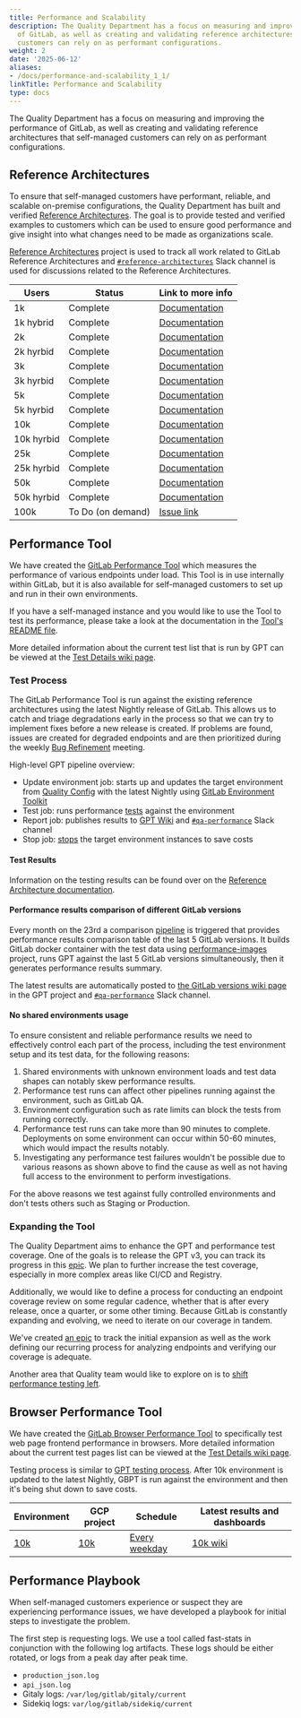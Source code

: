 ```yaml
---
title: Performance and Scalability
description: The Quality Department has a focus on measuring and improving the performance
  of GitLab, as well as creating and validating reference architectures that self-managed
  customers can rely on as performant configurations.
weight: 2
date: '2025-06-12'
aliases:
- /docs/performance-and-scalability_1_1/
linkTitle: Performance and Scalability
type: docs
---
```


The Quality Department has a focus on measuring and improving the performance of GitLab, as well as
creating and validating reference architectures that self-managed customers can rely on as
performant configurations.

## Reference Architectures

To ensure that self-managed customers have performant, reliable, and scalable on-premise
configurations, the Quality Department has built and verified [Reference Architectures](https://docs.gitlab.com/ee/administration/reference_architectures/).
The goal is to provide tested and verified examples to customers which can be used to ensure good performance and
give insight into what changes need to be made as organizations scale.

[Reference Architectures](https://gitlab.com/gitlab-org/quality/reference-architectures) project is used to track all work related
to GitLab Reference Architectures and [`#reference-architectures`](https://gitlab.slack.com/archives/C015V8PDUSW) Slack channel is used for
discussions related to the Reference Architectures.

| Users      | Status            | Link to more info                                                                                                                                                         |
|------------|-------------------|---------------------------------------------------------------------------------------------------------------------------------------------------------------------------|
| 1k         | Complete          | [Documentation](https://docs.gitlab.com/ee/administration/reference_architectures/1k_users.html)                                                                          |
| 1k hybrid  | Complete          | [Documentation](https://docs.gitlab.com/ee/administration/reference_architectures/1k_users.html#cloud-native-hybrid-reference-architecture-with-helm-charts)                                                                                   |
| 2k         | Complete          | [Documentation](https://docs.gitlab.com/ee/administration/reference_architectures/2k_users.html)                                                                          |
| 2k hyrbid  | Complete          | [Documentation](https://docs.gitlab.com/ee/administration/reference_architectures/2k_users.html#cloud-native-hybrid-reference-architecture-with-helm-charts-alternative)  |
| 3k         | Complete          | [Documentation](https://docs.gitlab.com/ee/administration/reference_architectures/3k_users.html)                                                                          |
| 3k hyrbid  | Complete          | [Documentation](https://docs.gitlab.com/ee/administration/reference_architectures/3k_users.html#cloud-native-hybrid-reference-architecture-with-helm-charts-alternative)  |
| 5k         | Complete          | [Documentation](https://docs.gitlab.com/ee/administration/reference_architectures/5k_users.html)                                                                          |
| 5k hyrbid  | Complete          | [Documentation](https://docs.gitlab.com/ee/administration/reference_architectures/5k_users.html#cloud-native-hybrid-reference-architecture-with-helm-charts-alternative)  |
| 10k        | Complete          | [Documentation](https://docs.gitlab.com/ee/administration/reference_architectures/10k_users.html)                                                                         |
| 10k hyrbid | Complete          | [Documentation](https://docs.gitlab.com/ee/administration/reference_architectures/10k_users.html#cloud-native-hybrid-reference-architecture-with-helm-charts-alternative) |
| 25k        | Complete          | [Documentation](https://docs.gitlab.com/ee/administration/reference_architectures/25k_users.html)                                                                         |
| 25k hyrbid | Complete          | [Documentation](https://docs.gitlab.com/ee/administration/reference_architectures/25k_users.html#cloud-native-hybrid-reference-architecture-with-helm-charts-alternative) |
| 50k        | Complete          | [Documentation](https://docs.gitlab.com/ee/administration/reference_architectures/50k_users.html)                                                                         |
| 50k hyrbid | Complete          | [Documentation](https://docs.gitlab.com/ee/administration/reference_architectures/50k_users.html#cloud-native-hybrid-reference-architecture-with-helm-charts-alternative) |
| 100k       | To Do (on demand) | [Issue link](https://gitlab.com/gitlab-org/quality/reference-architectures/-/issues/6)                                                                                    |

## Performance Tool

We have created the [GitLab Performance Tool](https://gitlab.com/gitlab-org/quality/performance)
which measures the performance of various endpoints under load.
This Tool is in use internally within GitLab, but it is also available for
self-managed customers to set up and run in their own environments.

If you have a self-managed instance and you would like to use the Tool to test its performance,
please take a look at the documentation in the
[Tool's README file](https://gitlab.com/gitlab-org/quality/performance/blob/master/README.md).

More detailed information about the current test list that is run by GPT
can be viewed at the [Test Details wiki page](https://gitlab.com/gitlab-org/quality/performance/wikis/current-test-details).

### Test Process

The GitLab Performance Tool is run against the existing reference architectures using
the latest Nightly release of GitLab. This allows us to catch and triage degradations early in
the process so that we can try to implement fixes before a new release is created. If problems are
found, issues are created for degraded endpoints and are then prioritized during the weekly
[Bug Refinement](../#bug-refinement) meeting.

High-level GPT pipeline overview:

- Update environment job: starts up and updates the target environment from [Quality Config](https://gitlab.com/gitlab-org/quality/gitlab-environment-toolkit-configs/quality) with the latest Nightly using [GitLab Environment Toolkit](https://gitlab.com/gitlab-org/gitlab-environment-toolkit)
- Test job: runs performance [tests](https://gitlab.com/gitlab-org/quality/performance/wikis/current-test-details) against the environment
- Report job: publishes results to [GPT Wiki](https://gitlab.com/gitlab-org/quality/performance/wikis/Benchmarks/Latest) and [`#qa-performance`](https://gitlab.slack.com/archives/CH8J9EG49) Slack channel
- Stop job: [stops](https://cloud.google.com/compute/docs/instances/stop-start-instance) the target environment instances to save costs

#### Test Results

Information on the testing results can be found over on the
[Reference Architecture documentation](https://docs.gitlab.com/ee/administration/reference_architectures/#validation-and-test-results).

#### Performance results comparison of different GitLab versions

Every month on the 23rd a comparison [pipeline](https://gitlab.com/gitlab-org/quality/performance/-/pipeline_schedules/39211/edit)
is triggered that provides performance results comparison table of the last 5 GitLab versions.
It builds GitLab docker container with the test data using [performance-images](https://gitlab.com/gitlab-org/quality/performance-images) project,
runs GPT against the last 5 GitLab versions simultaneously, then it generates performance results summary.

The latest results are automatically posted to [the GitLab versions wiki page](https://gitlab.com/gitlab-org/quality/performance/wikis/Benchmarks/GitLab-Versions)
in the GPT project and [`#qa-performance`](https://gitlab.slack.com/archives/CH8J9EG49) Slack channel.

#### No shared environments usage

To ensure consistent and reliable performance results we need to effectively control each part of the process, including the test environment setup and its test data, for the following reasons:

1. Shared environments with unknown environment loads and test data shapes can notably skew performance results.
1. Performance test runs can affect other pipelines running against the environment, such as GitLab QA.
1. Environment configuration such as rate limits can block the tests from running correctly.
1. Performance test runs can take more than 90 minutes to complete. Deployments on some environment can occur within 50-60 minutes, which would impact the results notably.
1. Investigating any performance test failures wouldn't be possible due to various reasons as shown above to find the cause as well as not having full access to the environment to perform investigations.

For the above reasons we test against fully controlled environments and don't tests others such as Staging or Production.

### Expanding the Tool

The Quality Department aims to enhance the GPT and performance test coverage.
One of the goals is to release the GPT v3, you can track its progress in this [epic](https://gitlab.com/groups/gitlab-org/-/epics/4300).
We plan to further increase the test coverage, especially in more complex areas like CI/CD and Registry.

Additionally, we would like to define a process for conducting an endpoint coverage review on some regular cadence,
whether that is after every release, once a quarter, or some other timing.
Because GitLab is constantly expanding and evolving, we need to iterate on our coverage in tandem.

We've created [an epic](https://gitlab.com/groups/gitlab-org/quality/-/epics/10) to track the
initial expansion as well as the work defining our recurring process for analyzing endpoints and
verifying our coverage is adequate.

Another area that Quality team would like to explore on is to [shift performance testing left](https://gitlab.com/gitlab-org/quality/team-tasks/-/issues/570).

## Browser Performance Tool

We have created the [GitLab Browser Performance Tool](https://gitlab.com/gitlab-org/quality/performance-sitespeed)
to specifically test web page frontend performance in browsers. More detailed information about
the current test pages list can be viewed at the [Test Details wiki page](https://gitlab.com/gitlab-org/quality/performance-sitespeed/-/wikis/Current-Test-Details).

Testing process is similar to [GPT testing process](#test-process). After 10k environment is updated to the latest Nightly,
GBPT is run against the environment and then it's being shut down to save costs.

| Environment                                                                             | GCP project                                                                         | Schedule                                                                                          | Latest results and dashboards                                                                  |
|-----------------------------------------------------------------------------------------|-------------------------------------------------------------------------------------|---------------------------------------------------------------------------------------------------|------------------------------------------------------------------------------------------------|
| [10k](https://docs.gitlab.com/ee/administration/reference_architectures/10k_users.html) | [10k](https://console.cloud.google.com/home/dashboard?project=gitlab-qa-10k-cd77c7) | [Every weekday](https://gitlab.com/gitlab-org/quality/performance-sitespeed/-/pipeline_schedules) | [10k wiki](https://gitlab.com/gitlab-org/quality/performance/-/wikis/Benchmarks/SiteSpeed/10k) |

## Performance Playbook

When self-managed customers experience or suspect they are experiencing performance issues, we have
developed a playbook for initial steps to investigate the problem.

The first step is requesting logs. We use a tool called fast-stats in conjunction with the following
log artifacts. These logs should be either rotated, or logs from a peak day after peak time.

- `production_json.log`
- `api_json.log`
- Gitaly logs: `/var/log/gitlab/gitaly/current`
- Sidekiq logs: `var/log/gitlab/sidekiq/current`
